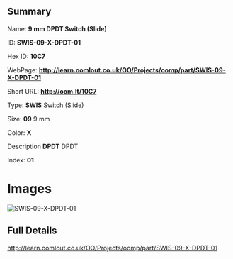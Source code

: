 

## Summary
 
Name: __9 mm DPDT Switch (Slide)__

ID: __SWIS-09-X-DPDT-01__

Hex ID: __10C7__

WebPage: __http://learn.oomlout.co.uk/OO/Projects/oomp/part/SWIS-09-X-DPDT-01__

Short URL: __http://oom.lt/10C7__


Type: __SWIS__ Switch (Slide) 

Size: __09__ 9 mm 

Color: __X__  

Description __DPDT__ DPDT 

Index: __01__


 # Images
![SWIS-09-X-DPDT-01](http://oomlout.com/oomp-gen/parts/SWIS-09-X-DPDT-01/SWIS-09-X-DPDT-01_420.jpg)



 ## Full Details

 http://learn.oomlout.co.uk/OO/Projects/oomp/part/SWIS-09-X-DPDT-01














